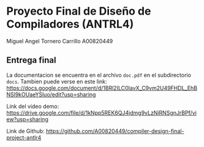 # Proyecto Final de Diseño de Compiladores (ANTRL4)

Miguel Angel Tornero Carrillo A00820449  
## Entrega final

La documentacion se encuentra en el archivo `doc.pdf` en el subdirectorio `docs`. Tambien puede verse en este link: <https://docs.google.com/document/d/1BRl2ILC0IavX_C9vm2U49FHDL_EhBNSl9kOUaeYSluo/edit?usp=sharing>  

Link del video demo: <https://drive.google.com/file/d/1kNpp5REK6QJ4jdmg9vLzNiRNSgnJrBPf/view?usp=sharing>  

Link de Github: <https://github.com/A00820449/compiler-design-final-project-antlr4>  